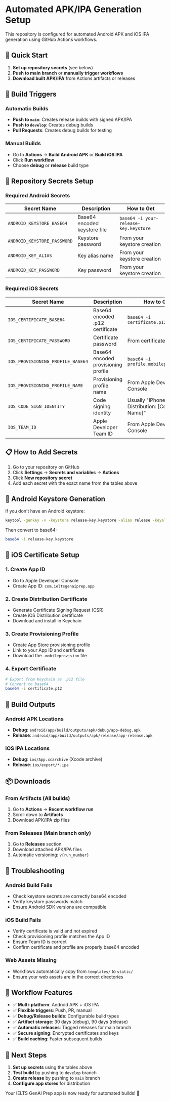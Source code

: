 # Automated APK/IPA Generation Setup

This repository is configured for automated Android APK and iOS IPA generation using GitHub Actions workflows.

## 🚀 Quick Start

1. **Set up repository secrets** (see below)
2. **Push to main branch** or **manually trigger workflows**
3. **Download built APK/IPA** from Actions artifacts or releases

## 📱 Build Triggers

### Automatic Builds
- **Push to `main`**: Creates release builds with signed APK/IPA
- **Push to `develop`**: Creates debug builds
- **Pull Requests**: Creates debug builds for testing

### Manual Builds
- Go to **Actions** → **Build Android APK** or **Build iOS IPA**
- Click **Run workflow**
- Choose **debug** or **release** build type

## 🔐 Repository Secrets Setup

### Required Android Secrets

| Secret Name | Description | How to Get |
|-------------|-------------|------------|
| `ANDROID_KEYSTORE_BASE64` | Base64 encoded keystore file | `base64 -i your-release-key.keystore` |
| `ANDROID_KEYSTORE_PASSWORD` | Keystore password | From your keystore creation |
| `ANDROID_KEY_ALIAS` | Key alias name | From your keystore creation |
| `ANDROID_KEY_PASSWORD` | Key password | From your keystore creation |

### Required iOS Secrets

| Secret Name | Description | How to Get |
|-------------|-------------|------------|
| `IOS_CERTIFICATE_BASE64` | Base64 encoded .p12 certificate | `base64 -i certificate.p12` |
| `IOS_CERTIFICATE_PASSWORD` | Certificate password | From certificate export |
| `IOS_PROVISIONING_PROFILE_BASE64` | Base64 encoded provisioning profile | `base64 -i profile.mobileprovision` |
| `IOS_PROVISIONING_PROFILE_NAME` | Provisioning profile name | From Apple Developer Console |
| `IOS_CODE_SIGN_IDENTITY` | Code signing identity | Usually "iPhone Distribution: [Company Name]" |
| `IOS_TEAM_ID` | Apple Developer Team ID | From Apple Developer Console |

## 📋 How to Add Secrets

1. Go to your repository on GitHub
2. Click **Settings** → **Secrets and variables** → **Actions**
3. Click **New repository secret**
4. Add each secret with the exact name from the tables above

## 🔨 Android Keystore Generation

If you don't have an Android keystore:

```bash
keytool -genkey -v -keystore release-key.keystore -alias release -keyalg RSA -keysize 2048 -validity 10000
```

Then convert to base64:
```bash
base64 -i release-key.keystore
```

## 🍎 iOS Certificate Setup

### 1. Create App ID
- Go to Apple Developer Console
- Create App ID: `com.ieltsgenaiprep.app`

### 2. Create Distribution Certificate
- Generate Certificate Signing Request (CSR)
- Create iOS Distribution certificate
- Download and install in Keychain

### 3. Create Provisioning Profile
- Create App Store provisioning profile
- Link to your App ID and certificate
- Download the `.mobileprovision` file

### 4. Export Certificate
```bash
# Export from Keychain as .p12 file
# Convert to base64
base64 -i certificate.p12
```

## 📁 Build Outputs

### Android APK Locations
- **Debug**: `android/app/build/outputs/apk/debug/app-debug.apk`
- **Release**: `android/app/build/outputs/apk/release/app-release.apk`

### iOS IPA Locations
- **Debug**: `ios/App.xcarchive` (Xcode archive)
- **Release**: `ios/export/*.ipa`

## 📦 Downloads

### From Artifacts (All builds)
1. Go to **Actions** → **Recent workflow run**
2. Scroll down to **Artifacts**
3. Download APK/IPA zip files

### From Releases (Main branch only)
1. Go to **Releases** section
2. Download attached APK/IPA files
3. Automatic versioning: `v{run_number}`

## 🔧 Troubleshooting

### Android Build Fails
- Check keystore secrets are correctly base64 encoded
- Verify keystore passwords match
- Ensure Android SDK versions are compatible

### iOS Build Fails
- Verify certificate is valid and not expired
- Check provisioning profile matches the App ID
- Ensure Team ID is correct
- Confirm certificate and profile are properly base64 encoded

### Web Assets Missing
- Workflows automatically copy from `templates/` to `static/`
- Ensure your web assets are in the correct directories

## 🎯 Workflow Features

- ✅ **Multi-platform**: Android APK + iOS IPA
- ✅ **Flexible triggers**: Push, PR, manual
- ✅ **Debug/Release builds**: Configurable build types
- ✅ **Artifact storage**: 30 days (debug), 90 days (release)
- ✅ **Automatic releases**: Tagged releases for main branch
- ✅ **Secure signing**: Encrypted certificates and keys
- ✅ **Build caching**: Faster subsequent builds

## 🚀 Next Steps

1. **Set up secrets** using the tables above
2. **Test build** by pushing to `develop` branch
3. **Create release** by pushing to `main` branch
4. **Configure app stores** for distribution

Your IELTS GenAI Prep app is now ready for automated builds! 🎉